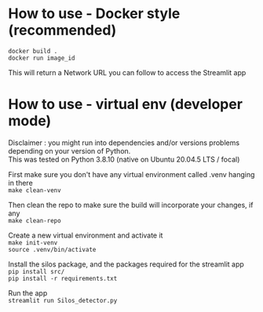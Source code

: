 # How to use - Docker style (recommended)

```docker build .``` <br/>
```docker run image_id``` <br/>

This will return a Network URL you can follow to access the Streamlit app

# How to use - virtual env (developer mode)

Disclaimer : you might run into dependencies and/or versions problems depending on your version of Python. <br/>
This was tested on Python 3.8.10 (native on Ubuntu 20.04.5 LTS / focal)

First make sure you don't have any virtual environment called .venv hanging in there <br/>
```make clean-venv``` <br/>

Then clean the repo to make sure the build will incorporate your changes, if any <br/>
```make clean-repo``` <br/>

Create a new virtual environment and activate it <br/>
```make init-venv``` <br/>
```source .venv/bin/activate``` <br/>

Install the silos package, and the packages required for the streamlit app <br/>
```pip install src/``` <br/>
```pip install -r requirements.txt``` <br/>

Run the app <br/>
```streamlit run Silos_detector.py```